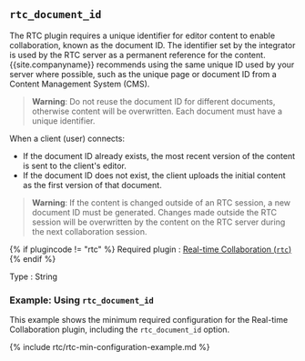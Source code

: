 ## `rtc_document_id`

The RTC plugin requires a unique identifier for editor content to enable collaboration, known as the document ID. The identifier set by the integrator is used by the RTC server as a permanent reference for the content. {{site.companyname}} recommends using the same unique ID used by your server where possible, such as the unique page or document ID from a Content Management System (CMS).

> **Warning**: Do not reuse the document ID for different documents, otherwise content will be overwritten. Each document must have a unique identifier.

When a client (user) connects:
* If the document ID already exists, the most recent version of the content is sent to the client's editor.
* If the document ID does not exist, the client uploads the initial content as the first version of that document.

> **Warning**: If the content is changed outside of an RTC session, a new document ID must be generated. Changes made outside the RTC session will be overwritten by the content on the RTC server during the next collaboration session.

{% if plugincode != "rtc" %}
Required plugin
: [Real-time Collaboration (`rtc`)]({{site.baseurl}}/plugins/premium/rtc/)
{% endif %}

Type
: String

### Example: Using `rtc_document_id`

This example shows the minimum required configuration for the Real-time Collaboration plugin, including the `rtc_document_id` option.

{% include rtc/rtc-min-configuration-example.md %}
